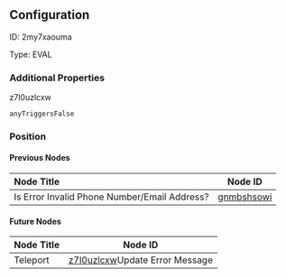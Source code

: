 # <nil>
## Configuration
ID:  2my7xaouma

Type: EVAL 







### Additional Properties
z7l0uzlcxw
```string 
anyTriggersFalse
```





### Position

#### Previous Nodes
| Node Title | Node ID |
| :------------- | ------------ |
| Is Error Invalid Phone Number/Email Address? | [gnmbshsowi](./gnmbshsowi.md) | 
 
 #### Future Nodes
| Node Title | Node ID |
| :------------- | ------------ |
| Teleport |[z7l0uzlcxw](./z7l0uzlcxw.md)Update Error Message |[f93pbyvrj2](./f93pbyvrj2.md) | 